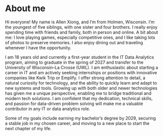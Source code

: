 # About me
Hi everyone! My name is Allen Xiong, and I’m from Holmen, Wisconsin. I’m the youngest of five siblings, with one sister and four brothers. I really enjoy spending time with friends and family, both in person and online. A bit about me: I love playing games, especially competitive ones, and I like taking lots of photos to preserve memories. I also enjoy dining out and traveling whenever I have the opportunity.

I am 18 years old and currently a first-year student in the IT Data Analytics program, aiming to graduate in the spring of 2027 and transfer to the University of Wisconsin–La Crosse (UWL). I am enthusiastic about starting a career in IT and am actively seeking internships or positions with innovative companies like Kwik Trip or Emplify. I offer strong attention to detail, a natural curiosity for technology, and the ability to quickly learn and adapt to new systems and tools. Growing up with both older and newer technologies has given me a unique perspective, enabling me to bridge traditional and modern tech solutions. I am confident that my dedication, technical skills, and passion for data-driven problem solving will make me a valuable contributor in any IT or data analytics role.

Some of my goals include earning my bachelor’s degree by 2029, securing a stable job in my chosen career, and moving to a new place to start the next chapter of my life.
